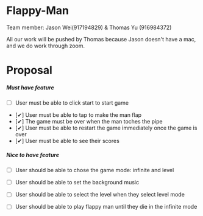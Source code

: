 # Flappy-Man

Team member:
Jason Wei(917194829) & Thomas Yu (916984372)

All our work will be pushed by Thomas because Jason doesn't have a mac, and we do work through zoom.


#	Proposal
##### Must have feature

- [ ] User must be able to click start to start game
- [✔︎] User must be able to tap to make the man flap 
- [✔︎] The game must be over when the man toches the pipe
- [✔︎] User must be able to restart the game immediately once the game is over
- [✔︎] User must be able to see their scores


##### Nice to have feature

- [ ] User should be able to chose the game mode: infinite and level
- [ ] User should be able to set the background music
- [ ] User should be able to select the level when they select level mode
- [ ] User should be able to play flappy man until they die in the infinite mode


